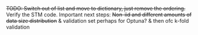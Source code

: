 ~~TODO: Switch out of list and move to dictionary, just remove the ordering.~~
Verify the STM code.
Important next steps:
~~Non-iid and different amounts of data size distribution~~
& validation set perhaps for Optuna? & then ofc k-fold validation